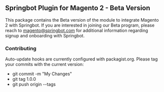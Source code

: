 ## Springbot Plugin for Magento 2 - Beta Version

This package contains the Beta version of the module to integrate Magento 2 with Springbot.  If you are interested in joining our Beta program, please reach to magento@springbot.com for additional information regarding signup and onboarding with Springbot. 

### Contributing

Auto-update hooks are currently configured with packagist.org. Please tag your commits with the current version:

* git commit -m "My Changes"
* git tag 1.0.0
* git push origin --tags
